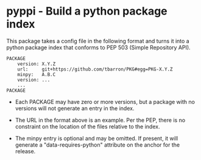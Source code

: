 # pyppi - Build a python package index

This package takes a config file in the following format and turns it into
a python package index that conforms to PEP 503 (Simple Repository API).

    PACKAGE
        version: X.Y.Z
        url:     git+https://github.com/tbarron/PKG#egg=PKG-X.Y.Z
        minpy:   A.B.C
        version: ...
        ...
    PACKAGE

  * Each PACKAGE may have zero or more versions, but a package with no versions
    will not generate an entry in the index.

  * The URL in the format above is an example. Per the PEP, there is no
    constraint on the location of the files relative to the index.

  * The minpy entry is optional and may be omitted. If present, it will
    generate a "data-requires-python" attribute on the anchor for the
    release.
